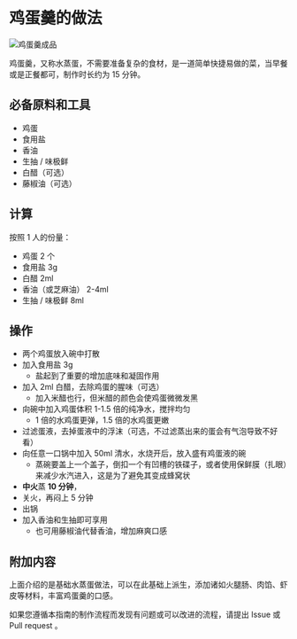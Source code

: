 # 鸡蛋羹的做法

![鸡蛋羹成品](./鸡蛋羹.jpg)

鸡蛋羹，又称水蒸蛋，不需要准备复杂的食材，是一道简单快捷易做的菜，当早餐或是正餐都可，制作时长约为 15 分钟。

## 必备原料和工具

- 鸡蛋
- 食用盐
- 香油
- 生抽 / 味极鲜
- 白醋（可选）
- 藤椒油（可选）

## 计算

按照 1 人的份量：

- 鸡蛋 2 个
- 食用盐 3g
- 白醋 2ml
- 香油（或芝麻油） 2-4ml
- 生抽 / 味极鲜 8ml

## 操作

- 两个鸡蛋放入碗中打散
- 加入食用盐 3g
  - 盐起到了重要的增加底味和凝固作用
- 加入 2ml 白醋，去除鸡蛋的腥味（可选）
  - 加入米醋也行，但米醋的颜色会使鸡蛋微微发黑
- 向碗中加入鸡蛋体积 1-1.5 倍的纯净水，搅拌均匀
  - 1 倍的水鸡蛋更弹，1.5 倍的水鸡蛋更嫩
- 过滤蛋液，去掉蛋液中的浮沫（可选，不过滤蒸出来的蛋会有气泡导致不好看）
- 向任意一口锅中加入 50ml 清水，水烧开后，放入盛有鸡蛋液的碗
  - 蒸碗要盖上一个盖子，倒扣一个有凹槽的铁碟子，或者使用保鲜膜（扎眼）来减少水汽进入，这是为了避免其变成蜂窝状
- **中火**蒸 **10 分钟**，
- 关火，再闷上 5 分钟
- 出锅
- 加入香油和生抽即可享用
  - 也可用藤椒油代替香油，增加麻爽口感

## 附加内容

上面介绍的是基础水蒸蛋做法，可以在此基础上派生，添加诸如火腿肠、肉馅、虾皮等材料，丰富鸡蛋羹的口感。

如果您遵循本指南的制作流程而发现有问题或可以改进的流程，请提出 Issue 或 Pull request 。
